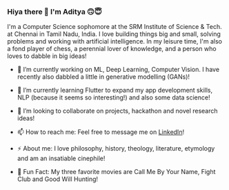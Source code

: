 ### Hiya there 👋 I'm Aditya 🙃😇

<!--
**adityashukzy/adityashukzy** is a ✨ _special_ ✨ repository because its `README.md` (this file) appears on your GitHub profile.

Here are some ideas to get you started:
-->

I'm a Computer Science sophomore at the SRM Institute of Science & Tech. at Chennai in Tamil Nadu, India. I love building things big and small, solving problems and working with artificial intelligence. In my leisure time, I'm also a fond player of chess, a perennial lover of knowledge, and a person who loves to dabble in big ideas!

- 🔭 I’m currently working on ML, Deep Learning, Computer Vision. I have recently also dabbled a little in generative modelling (GANs)!

- 🌱 I’m currently learning Flutter to expand my app development skills, NLP (because it seems so interesting!) and also some data science!

- 👯 I’m looking to collaborate on projects, hackathon and novel research ideas!

- 📫 How to reach me: Feel free to message me on [LinkedIn](http://linkedin.com/in/aditya-shukla-975940188/)!

- ⚡ About me: I love philosophy, history, theology, literature, etymology and am an insatiable cinephile!

- 🎥 Fun Fact: My three favorite movies are Call Me By Your Name, Fight Club and Good Will Hunting!

